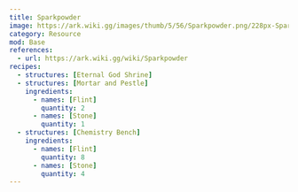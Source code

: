 ```yaml
---
title: Sparkpowder
image: https://ark.wiki.gg/images/thumb/5/56/Sparkpowder.png/228px-Sparkpowder.png
category: Resource
mod: Base
references:
  - url: https://ark.wiki.gg/wiki/Sparkpowder
recipes:
  - structures: [Eternal God Shrine]
  - structures: [Mortar and Pestle]
    ingredients: 
      - names: [Flint]
        quantity: 2
      - names: [Stone]
        quantity: 1
  - structures: [Chemistry Bench]
    ingredients: 
      - names: [Flint]
        quantity: 8
      - names: [Stone]
        quantity: 4
---
```

